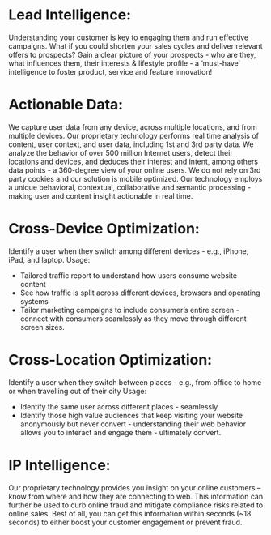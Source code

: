 # Lead Intelligence:
<p>Understanding your customer is key to engaging them and run effective campaigns. What if you could shorten your sales cycles and deliver relevant offers to prospects? Gain a clear picture of your prospects - who are they, what influences them, their interests & lifestyle profile - a ‘must-have’ intelligence to foster product, service and feature innovation!</p>

# Actionable Data:
<p>We capture user data from any device, across multiple locations, and from multiple devices. Our proprietary technology performs real time analysis of content, user context, and user data, including 1st and 3rd party data. We analyze the behavior of over 500 million Internet users, detect their locations and devices, and deduces their interest and intent, among others data points - a 360-degree view of your online users. We do not rely on 3rd party cookies and our solution is mobile optimized. Our technology employs a unique behavioral, contextual, collaborative and semantic processing - making user and content insight actionable in real time.</p>

# Cross-Device Optimization:
Identify a user when they switch among different devices - e.g., iPhone, iPad, and laptop.
Usage:
* Tailored traffic report to understand how users consume website content
* See how traffic is split across different devices, browsers and operating systems
* Tailor marketing campaigns to include consumer’s entire screen - connect with consumers seamlessly as they move through different screen sizes.

# Cross-Location Optimization:
Identify a user when they switch between places - e.g., from office to home or when travelling out of their city
Usage:
* Identify the same user across different places - seamlessly
* Identify those high value audiences that keep visiting your website anonymously but never convert - understanding their web behavior allows you to interact and engage them - ultimately convert.

# IP Intelligence:
<p>Our proprietary technology provides you insight on your online customers – know from where and how they are connecting to web. This information can further be used to curb online fraud and mitigate compliance risks related to online sales. Best of all, you can get this information within seconds (~18 seconds) to either boost your customer engagement or prevent fraud.</p>
